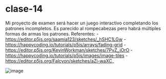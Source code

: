 # clase-14

Mi proyecto de examen será hacer un juego interactivo completando los patrones incompletos. Es parecido al rompecabezas pero habrá múltiples formas de armas los patrones.
Referentes:
-https://editor.p5js.org/saamia123/sketches/_hSHC1LGw 
-https://happycoding.io/tutorials/p5js/arrays/fading-grid
-https://editor.p5js.org/KevinWorkman/sketches/7PvZ_jOrO 
-https://happycoding.io/tutorials/p5js/images/image-tiles
-https://editor.p5js.org/Falcyon/sketches/aZi-waXC_

![image](https://github.com/ValeeBravo/dis9034-2024-1/assets/163045037/fe8245c1-24e5-410c-9d8f-1a77eb4f716a)
